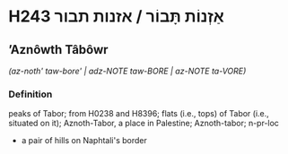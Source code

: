 # H243 אַזְנוֹת תָּבוֹר / אזנות תבור

## ʼAznôwth Tâbôwr

_(az-noth' taw-bore' | adz-NOTE taw-BORE | az-NOTE ta-VORE)_

### Definition

peaks of Tabor; from H0238 and H8396; flats (i.e., tops) of Tabor (i.e., situated on it); Aznoth-Tabor, a place in Palestine; Aznoth-tabor; n-pr-loc

- a pair of hills on Naphtali's border
